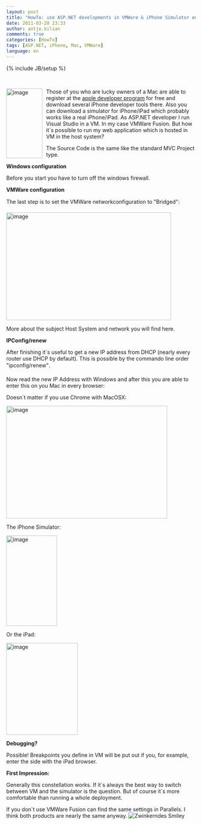 ```yaml
---
layout: post
title: "HowTo: use ASP.NET developments in VMWare & iPhone Simulator on a Mac"
date: 2011-03-20 23:33
author: antje.kilian
comments: true
categories: [HowTo]
tags: [ASP.NET, iPhone, Mac, VMWare]
language: en
---
```

{% include JB/setup %}
<p>&#160;</p>  <p><a href="{{BASE_PATH}}/assets/wp-images-en/image143.png"><img style="background-image: none; border-bottom: 0px; border-left: 0px; margin: 0px 10px 0px 0px; padding-left: 0px; padding-right: 0px; display: inline; float: left; border-top: 0px; border-right: 0px; padding-top: 0px" title="image" border="0" alt="image" align="left" src="{{BASE_PATH}}/assets/wp-images-en/image_thumb51.png" width="96" height="185" /></a>Those of you who are lucky owners of a Mac are able to register at the <a href="http://developer.apple.com/">apple developer program</a> for free and download several iPhone developer tools there. Also you can download a simulator for iPhone/iPad which probably works like a real iPhone/iPad. As ASP.NET developer I run Visual Studio in a VM. In my case VMWare Fusion. But how it´s possible to run my web application which is hosted in VM in the host system? <b></b></p>  <p><b></b></p>  <p>The Source Code is the same like the standard MVC Project type. </p>  <!--more-->  <p><b>Windows configuration </b></p>  <p>Before you start you have to turn off the windows firewall.</p>  <p><b>VMWare configuration </b></p>  <p>The last step is to set the VMWare networkconfiguration to "Bridged":</p>  <p><img style="background-image: none; border-bottom: 0px; border-left: 0px; padding-left: 0px; padding-right: 0px; border-top: 0px; border-right: 0px; padding-top: 0px" title="image" border="0" alt="image" src="http://code-inside.de/blog/wp-content/uploads/image_thumb142.png" width="438" height="286" /></p>  <p>More about the subject Host System and network you will find here.</p>  <p><b>IPConfig/renew</b></p>  <p>After finishing it´s useful to get a new IP address from DHCP (nearly every router use DHCP by default). This is possible by the commando line order "ipconfig/renew". </p>  <p>Now read the new IP Address with Windows and after this you are able to enter this on you Mac in every browser:</p>  <p>Doesn´t matter if you use Chrome with MacOSX:</p>  <p><img style="background-image: none; border-bottom: 0px; border-left: 0px; padding-left: 0px; padding-right: 0px; border-top: 0px; border-right: 0px; padding-top: 0px" title="image" border="0" alt="image" src="http://code-inside.de/blog/wp-content/uploads/image_thumb143.png" width="428" height="299" /></p>  <p>The iPhone Simulator:</p>  <p><a href="{{BASE_PATH}}/assets/wp-images-en/image144.png"><img style="background-image: none; border-bottom: 0px; border-left: 0px; padding-left: 0px; padding-right: 0px; display: inline; border-top: 0px; border-right: 0px; padding-top: 0px" title="image" border="0" alt="image" src="{{BASE_PATH}}/assets/wp-images-en/image_thumb52.png" width="135" height="240" /></a></p>  <p>Or the iPad:</p>  <p><img style="background-image: none; border-bottom: 0px; border-left: 0px; padding-left: 0px; padding-right: 0px; border-top: 0px; border-right: 0px; padding-top: 0px" title="image" border="0" alt="image" src="http://code-inside.de/blog/wp-content/uploads/image_thumb145.png" width="190" height="244" /></p>  <p><b></b></p>  <p><b>Debugging?</b></p>  <p>Possible! Breakpoints you define in VM will be put out if you, for example, enter the side with the iPad browser. </p>  <p><b>First Impression:</b></p>  <p>Generally this constellation works. If it´s always the best way to switch between VM and the simulator is the question. But of course it´s more comfortable than running a whole deployment. </p>  <p>If you don´t use VMWare Fusion can find the same settings in Parallels. I think both products are nearly the same anyway. <img style="border-bottom-style: none; border-right-style: none; border-top-style: none; border-left-style: none" class="wlEmoticon wlEmoticon-winkingsmile" alt="Zwinkerndes Smiley" src="{{BASE_PATH}}/assets/wp-images-en/wlEmoticon-winkingsmile16.png" /></p>
